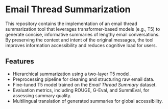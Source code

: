 # Email Thread Summarization

This repository contains the implementation of an email thread summarization tool that leverages transformer-based models (e.g., T5) to generate concise, informative summaries of lengthy email conversations. By preserving the context and intent of the original messages, the tool improves information accessibility and reduces cognitive load for users.

## Features
- Hierarchical summarization using a two-layer T5 model.
- Preprocessing pipeline for cleaning and structuring raw email data.
- Fine-tuned T5 model trained on the *Email Thread Summary* dataset.
- Evaluation metrics, including ROUGE, G-Eval, and SummEval, for assessing summary quality.
- Multilingual translation of generated summaries for global accessibility.
